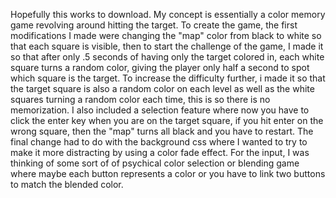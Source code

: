 Hopefully this works to download.
My concept is essentially a color memory game revolving around hitting the target. To create the game, the first modifications I made were changing the "map" color from black to white so that each square is visible, 
then to start the challenge of the game, I made it so that after only .5 seconds of having only the target colored in, each white square turns a random color, giving the player only half a second to spot which square is the target.
To increase the difficulty further, i made it so that the target square is also a random color on each level as well as the white squares turning a random color each time, this is so there is no memorization.
I also included a selection feature where now you have to click the enter key when you are on the target square, if you hit enter on the wrong square, then the "map" turns all black and you have to restart.
The final change had to do with the background css where I wanted to try to make it more distracting by using a color fade effect.
For the input, I was thinking of some sort of of psychical color selection or blending game where maybe each button represents a color or you have to link two buttons to match the blended color.
